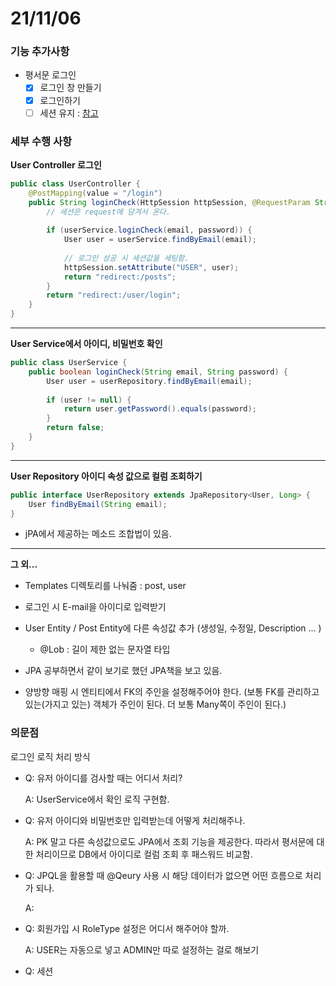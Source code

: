 # 21/11/06

### 기능 추가사항

- 평서문 로그인
    - [X] 로그인 창 만들기
    - [X] 로그인하기
    - [ ] 세션 유지 : [참고](https://velog.io/@cocodori/%EC%BF%A0%ED%82%A4%EC%99%80-%EC%84%B8%EC%85%98-%EC%84%B8%EC%85%98)

### 세부 수행 사항

**User Controller 로그인**
```java
public class UserController {
    @PostMapping(value = "/login")
    public String loginCheck(HttpSession httpSession, @RequestParam String email, @RequestParam String password) {
        // 세션은 request에 담겨서 온다.
    
        if (userService.loginCheck(email, password)) {
            User user = userService.findByEmail(email);
    
            // 로그인 성공 시 세션값을 세팅함.
            httpSession.setAttribute("USER", user);
            return "redirect:/posts";
        }
        return "redirect:/user/login";
    }
}
```

----------------------
**User Service에서 아이디, 비밀번호 확인**
```java
public class UserService {
    public boolean loginCheck(String email, String password) {
        User user = userRepository.findByEmail(email);
    
        if (user != null) {
            return user.getPassword().equals(password);
        }
        return false;
    }
}
```

---------------------
**User Repository 아이디 속성 값으로 컬럼 조회하기**
```java
public interface UserRepository extends JpaRepository<User, Long> {
    User findByEmail(String email);
}
```
- jPA에서 제공하는 메소드 조합법이 있음.


--------------------------------------

**그 외...**

- Templates 디렉토리를 나눠줌 : post, user

- 로그인 시 E-mail을 아이디로 입력받기

- User Entity / Post Entity에 다른 속성값 추가 (생성일, 수정일, Description ... )

  - @Lob : 길이 제한 없는 문자열 타입

- JPA 공부하면서 같이 보기로 했던 JPA책을 보고 있음.

- 양방향 매핑 시 엔티티에서 FK의 주인을 설정해주어야 한다. (보통 FK를 관리하고 있는(가지고 있는) 객체가 주인이 된다. 더 보통 Many쪽이 주인이 된다.)


### 의문점

로그인 로직 처리 방식

- Q: 유저 아이디를 검사할 때는 어디서 처리?

  A: UserService에서 확인 로직 구현함.

- Q: 유저 아이디와 비밀번호만 입력받는데 어떻게 처리해주나. 

  A: PK 말고 다른 속성값으로도 JPA에서 조회 기능을 제공한다. 따라서 평서문에 대한 처리이므로 DB에서 아이디로 컬럼 조회 후 패스워드 비교함.

- Q: JPQL을 활용할 때 @Qeury 사용 시 해당 데이터가 없으면 어떤 흐름으로 처리가 되나.

  A: 

- Q: 회원가입 시 RoleType 설정은 어디서 해주어야 할까.

  A: USER는 자동으로 넣고 ADMIN만 따로 설정하는 걸로 해보기

- Q: 세션